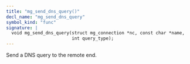```yaml
---
title: "mg_send_dns_query()"
decl_name: "mg_send_dns_query"
symbol_kind: "func"
signature: |
  void mg_send_dns_query(struct mg_connection *nc, const char *name,
                         int query_type);
---
```


Send a DNS query to the remote end. 

